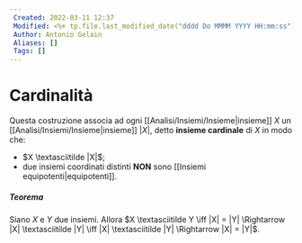 ```yaml
---
 Created: 2022-03-11 12:37
 Modified: <%+ tp.file.last_modified_date("dddd Do MMMM YYYY HH:mm:ss") %>
 Author: Antonio Gelain
 Aliases: []
 Tags: []
---
```


# Cardinalità
Questa costruzione associa ad ogni [[Analisi/Insiemi/Insieme|insieme]] $X$ un [[Analisi/Insiemi/Insieme|insieme]] $|X|$, detto **insieme cardinale** di $X$ in modo che:
- $X \textasciitilde |X|$;
- due insiemi coordinati distinti **NON** sono [[Insiemi equipotenti|equipotenti]].

##### Teorema
Siano $X$ e $Y$ due insiemi.
Allora $X \textasciitilde Y \iff |X| = |Y| \Rightarrow |X| \textasciitilde |Y| \iff |X| \textasciitilde |Y| \Rightarrow |X| = |Y|$.